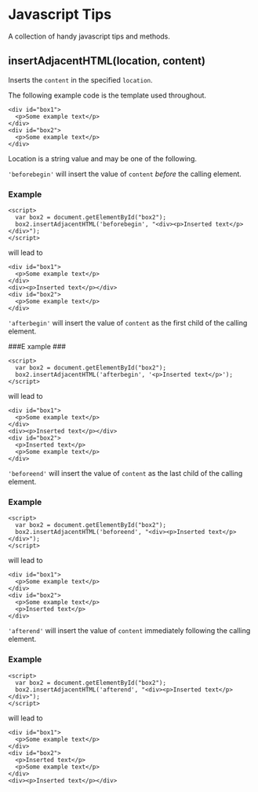 Javascript Tips
===============

A collection of handy javascript tips and methods.

insertAdjacentHTML(location, content)
-------------------------------------

Inserts the `content` in the specified `location`.

The following example code is the template used throughout.

    <div id="box1">
      <p>Some example text</p>
    </div>
    <div id="box2">
      <p>Some example text</p>
    </div>

Location is a string value and may be one of the following.

`'beforebegin'` will insert the value of `content` *before* the calling element.

### Example ###

    <script>
      var box2 = document.getElementById("box2");
      box2.insertAdjacentHTML('beforebegin', "<div><p>Inserted text</p></div>");
    </script>

will lead to

    <div id="box1">
      <p>Some example text</p>
    </div>
    <div><p>Inserted text</p></div>
    <div id="box2">
      <p>Some example text</p>
    </div>

`'afterbegin'` will insert the value of `content` as the first child of the calling element.

###E xample ###

    <script>
      var box2 = document.getElementById("box2");
      box2.insertAdjacentHTML('afterbegin', '<p>Inserted text</p>');
    </script>

will lead to

    <div id="box1">
      <p>Some example text</p>
    </div>
    <div><p>Inserted text</p></div>
    <div id="box2">
      <p>Inserted text</p>
      <p>Some example text</p>
    </div>

`'beforeend'` will insert the value of `content` as the last child of the calling element.

### Example ###

    <script>
      var box2 = document.getElementById("box2");
      box2.insertAdjacentHTML('beforeend', "<div><p>Inserted text</p></div>");
    </script>

will lead to

    <div id="box1">
      <p>Some example text</p>
    </div>
    <div id="box2">
      <p>Some example text</p>
      <p>Inserted text</p>
    </div>

`'afterend'` will insert the value of `content` immediately following the calling element.

### Example ###

    <script>
      var box2 = document.getElementById("box2");
      box2.insertAdjacentHTML('afterend', "<div><p>Inserted text</p></div>");
    </script>

will lead to

    <div id="box1">
      <p>Some example text</p>
    </div>
    <div id="box2">
      <p>Inserted text</p>
      <p>Some example text</p>
    </div>
    <div><p>Inserted text</p></div>
